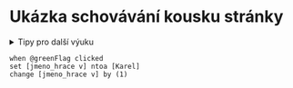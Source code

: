 # Ukázka schovávání kousku stránky

<details><summary>Tipy pro další výuku</summary><p markdown="1">

1. Co se stane po spuštění? 
<code class="language-blocks">
when @greenFlag clicked
set [jmeno_hrace v] to [Karel]
change [jmeno_hrace v] by (1)
</code>



</p></details>

```blocks
when @greenFlag clicked
set [jmeno_hrace v] ntoa [Karel]
change [jmeno_hrace v] by (1)
```
